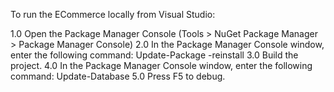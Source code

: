 To run the ECommerce locally from Visual Studio:

1.0 Open the Package Manager Console (Tools > NuGet Package Manager > Package Manager Console)
2.0 In the Package Manager Console window, enter the following command:  Update-Package -reinstall
3.0 Build the project.
4.0 In the Package Manager Console window, enter the following command:  Update-Database 
5.0 Press F5 to debug.
